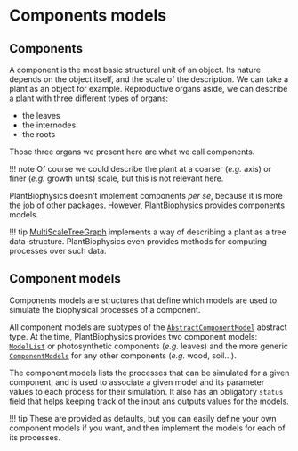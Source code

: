 # Components models

## Components

A component is the most basic structural unit of an object. Its nature depends on the object itself, and the scale of the description. We can take a plant as an object for example. Reproductive organs aside, we can describe a plant with three different types of organs:

- the leaves
- the internodes
- the roots

Those three organs we present here are what we call components.

!!! note
    Of course we could describe the plant at a coarser (*e.g.* axis) or finer (*e.g.* growth units) scale, but this is not relevant here.

PlantBiophysics doesn't implement components *per se*, because it is more the job of other packages. However, PlantBiophysics provides components models.

!!! tip
    [MultiScaleTreeGraph](https://vezy.github.io/MultiScaleTreeGraph.jl/stable/) implements a way of describing a plant as a tree data-structure. PlantBiophysics even provides methods for computing processes over such data.

## Component models

Components models are structures that define which models are used to simulate the biophysical processes of a component.

All component models are subtypes of the [`AbstractComponentModel`](@ref) abstract type. At the time, PlantBiophysics provides two component models: [`ModelList`](@ref) or photosynthetic components (*e.g.* leaves) and the more generic [`ComponentModels`](@ref) for any other components (*e.g.* wood, soil...).

The component models lists the processes that can be simulated for a given component, and is used to associate a given model and its parameter values to each process for their simulation. It also has an obligatory `status` field that helps keeping track of the input ans outputs values for the models.

!!! tip
    These are provided as defaults, but you can easily define your own component models if you want, and then implement the models for each of its processes.

